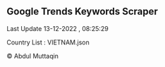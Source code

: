 

## Google Trends Keywords Scraper 
 
Last Update 13-12-2022 , 08:25:29

Country List :
VIETNAM.json



© Abdul Muttaqin 
